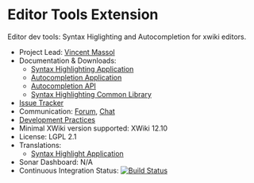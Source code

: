 # Editor Tools Extension 

Editor dev tools: Syntax Higlighting and Autocompletion for xwiki editors. 

* Project Lead: [Vincent Massol](https://www.xwiki.org/xwiki/bin/view/XWiki/VincentMassol) 
* Documentation & Downloads: 
  * [Syntax Highlighting Application](https://extensions.xwiki.org/xwiki/bin/view/Extension/EditorTools/Syntax%20Highlighting%20Application)  
  * [Autocompletion Application](https://extensions.xwiki.org/xwiki/bin/view/Extension/EditorTools/AutoCompletion%20Application) 
  * [Autocompletion API](https://extensions.xwiki.org/xwiki/bin/view/Extension/EditorTools/AutoCompletion%20API)  
  * [Syntax Highlighting Common Library](https://extensions.xwiki.org/xwiki/bin/view/Extension/EditorTools/Syntax%20Highlighting%20Common%20Library)
* [Issue Tracker](https://jira.xwiki.org/browse/WIKIEDITOR) 
* Communication: [Forum](https://forum.xwiki.org/), [Chat](https://dev.xwiki.org/xwiki/bin/view/Community/Chat) 
* [Development Practices](https://dev.xwiki.org/xwiki/bin/view/Main/WebHome) 
* Minimal XWiki version supported: XWiki 12.10 
* License: LGPL 2.1 
* Translations:
  * [Syntax Highlight Application](https://l10n.xwiki.org/projects/xwiki-contrib/developer-tools---syntax-highlighting/) 
* Sonar Dashboard: N/A 
* Continuous Integration Status: [![Build Status](https://ci.xwiki.org/job/XWiki%20Contrib/job/wiki-editor-devtools)](https://ci.xwiki.org/job/XWiki%20Contrib/job/wiki-editor-devtools/job/master/)
